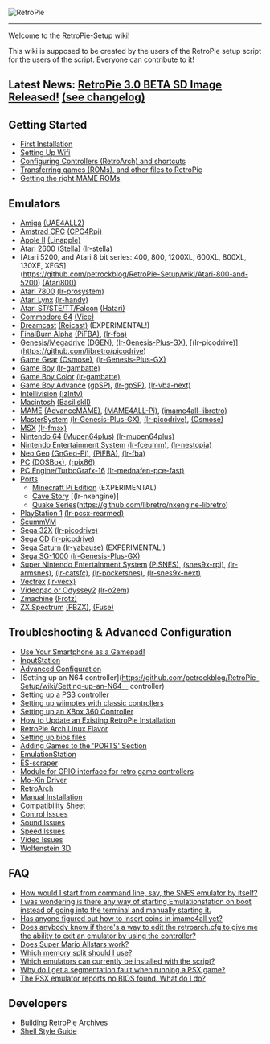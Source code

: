 ![RetroPie](https://lh4.googleusercontent.com/-l146esBcjj0/VQ9adgm0ZJI/AAAAAAAAAPE/wIqh0Q4wwS0/w638-h103-no/RetroPie%2BCenter.png)
***


Welcome to the RetroPie-Setup wiki!

This wiki is supposed to be created by the users of the RetroPie setup script for the users of the script. Everyone can contribute to it!

## Latest News: [RetroPie 3.0 BETA SD Image Released!](http://blog.petrockblock.com/retropie/retropie-downloads/) [(see changelog)](https://github.com/petrockblog/RetroPie-Setup/wiki/Changelogs)


## Getting Started
* [First Installation](https://github.com/petrockblog/RetroPie-Setup/wiki/First-Installation-(RetroPie-SD-Image-2.6))
* [Setting Up Wifi](https://github.com/petrockblog/RetroPie-Setup/wiki/Setting-Up-Wifi)
* [Configuring Controllers (RetroArch) and shortcuts](https://github.com/petrockblog/RetroPie-Setup/wiki/RetroArch-Configuration)
* [Transferring games (ROMs), and other files to RetroPie](https://github.com/petrockblog/RetroPie-Setup/wiki/How-to-get-ROMs-on-the-SD-card)
* [Getting the right MAME ROMs](https://github.com/petrockblog/RetroPie-Setup/wiki/Managing-ROMs)

## Emulators
* [Amiga](https://github.com/petrockblog/RetroPie-Setup/wiki/Amiga) [(UAE4ALL2)](https://github.com/joolswills/uae4all2)
* [Amstrad CPC](https://github.com/petrockblog/RetroPie-Setup/wiki/Amstrad-CPC) [(CPC4Rpi)](http://gaming.capsule-sa.co.za/?gamepress_reviews=cpc4rpi-cpc-6128-emulator-for-raspberry-pi)
* [Apple II](https://github.com/petrockblog/RetroPie-Setup/wiki/Apple-II) [(Linapple)](http://sourceforge.net/projects/linapple/)
* [Atari 2600](https://github.com/petrockblog/RetroPie-Setup/wiki/Atari-2600) [(Stella)](http://stella.sourceforge.net/) [(lr-stella)](https://github.com/libretro/stella-libretro)
* [Atari 5200, and Atari 8 bit series: 400, 800, 1200XL, 600XL, 800XL, 130XE, XEGS]      
 (https://github.com/petrockblog/RetroPie-Setup/wiki/Atari-800-and-5200) [(Atari800)](http://atari800.sourceforge.net/)
* [Atari 7800](https://github.com/petrockblog/RetroPie-Setup/wiki/Atari-7800) [(lr-prosystem)](https://github.com/libretro/prosystem-libretro)
* [Atari Lynx](https://github.com/petrockblog/RetroPie-Setup/wiki/Atari-Lynx) [(lr-handy)](https://github.com/libretro/libretro-handy)
* [Atari ST/STE/TT/Falcon](https://github.com/petrockblog/RetroPie-Setup/wiki/Atari-ST-STE-TT-Falcon) [(Hatari)](http://hatari.tuxfamily.org/)
* [Commodore 64](https://github.com/petrockblog/RetroPie-Setup/wiki/Commodore-64) [(Vice)](http://vice-emu.sourceforge.net/)
* [Dreamcast](https://github.com/petrockblog/RetroPie-Setup/wiki/Dreamcast) [(Reicast)](https://github.com/reicast/reicast-emulator) (EXPERIMENTAL!)
* [FinalBurn Alpha](https://github.com/petrockblog/RetroPie-Setup/wiki/FinalBurn-Alpha) [(PiFBA)](http://sourceforge.net/projects/pifba/), [(lr-fba)](https://github.com/libretro/fba-libretro)
* [Genesis/Megadrive](https://github.com/petrockblog/RetroPie-Setup/wiki/Genesis-Megadrive) [(DGEN)](http://dgen.sourceforge.net/), [(lr-Genesis-Plus-GX)](https://github.com/libretro/Genesis-Plus-GX), [(lr-picodrive)] (https://github.com/libretro/picodrive)
* [Game Gear](https://github.com/petrockblog/RetroPie-Setup/wiki/Game-Gear) [(Osmose)](http://www.lgdb.org/emulator/osmose), [(lr-Genesis-Plus-GX)](https://github.com/libretro/Genesis-Plus-GX)
* [Game Boy](https://github.com/petrockblog/RetroPie-Setup/wiki/Game-Boy) [(lr-gambatte)](https://github.com/libretro/gambatte-libretro)
* [Game Boy Color](https://github.com/petrockblog/RetroPie-Setup/wiki/Game-Boy-Color) [(lr-gambatte)](https://github.com/libretro/gambatte-libretro)
* [Game Boy Advance](https://github.com/petrockblog/RetroPie-Setup/wiki/Game-Boy-Advance) [(gpSP)](https://github.com/DPRCZ/gpsp), [(lr-gpSP)](https://github.com/libretro/gpsp), [(lr-vba-next)](https://github.com/libretro/vba-next)
* [Intellivision](https://github.com/petrockblog/RetroPie-Setup/wiki/Intellivision) [(jzIntv)](http://spatula-city.org/~im14u2c/intv/)
* [Macintosh](https://github.com/petrockblog/RetroPie-Setup/wiki/Macintosh) [(BasiliskII)](http://basilisk.cebix.net/)
* [MAME](https://github.com/petrockblog/RetroPie-Setup/wiki/MAME) [(AdvanceMAME)](http://advancemame.sourceforge.net/), [(MAME4ALL-Pi)](http://sourceforge.net/projects/mame4allpi/), [(imame4all-libretro)](https://github.com/libretro/imame4all-libretro)
* [MasterSystem](https://github.com/petrockblog/RetroPie-Setup/wiki/Master-System) [(lr-Genesis-Plus-GX)](https://github.com/libretro/Genesis-Plus-GX), [(lr-picodrive)](https://github.com/libretro/picodrive),  [(Osmose)](http://www.lgdb.org/emulator/osmose)
* [MSX](https://github.com/petrockblog/RetroPie-Setup/wiki/MSX) [(lr-fmsx)](https://github.com/libretro/fmsx-libretro)
* [Nintendo 64](https://github.com/petrockblog/RetroPie-Setup/wiki/Nintendo-64) [(Mupen64plus)](https://code.google.com/p/mupen64plus/) [(lr-mupen64plus)](https://github.com/libretro/mupen64plus-libretro)
* [Nintendo Entertainment System](https://github.com/petrockblog/RetroPie-Setup/wiki/Nintendo-Entertainment-System) [(lr-fceumm)](https://github.com/libretro/libretro-fceumm), [(lr-nestopia)](https://github.com/libretro/nestopia)
* [Neo Geo](https://github.com/petrockblog/RetroPie-Setup/wiki/Neo-Geo) [(GnGeo-Pi)](https://github.com/ymartel06/GnGeo-Pi), [(PiFBA)](http://sourceforge.net/projects/pifba/), [(lr-fba)](https://github.com/libretro/fba-libretro)
* [PC](https://github.com/petrockblog/RetroPie-Setup/wiki/PC) [(DOSBox)](http://www.dosbox.com/), [(rpix86)](http://rpix86.patrickaalto.com/)
* [PC Engine/TurboGrafx-16](https://github.com/petrockblog/RetroPie-Setup/wiki/PC-Engine) [(lr-mednafen-pce-fast)](https://github.com/libretro/beetle-pce-fast-libretro)
* [Ports](https://github.com/petrockblog/RetroPie-Setup/wiki/Ports)
  * [Minecraft Pi Edition](https://github.com/petrockblog/RetroPie-Setup/wiki/Minecraft) (EXPERIMENTAL)
  * [Cave Story](https://github.com/petrockblog/RetroPie-Setup/wiki/CaveStory) [(lr-nxengine)]
  * [Quake Series](https://github.com/petrockblog/RetroPie-Setup/wiki/Quake)(https://github.com/libretro/nxengine-libretro)
* [PlayStation 1](https://github.com/petrockblog/RetroPie-Setup/wiki/Playstation-1) [(lr-pcsx-rearmed)](https://github.com/libretro/pcsx_rearmed)
* [ScummVM](https://github.com/petrockblog/RetroPie-Setup/wiki/ScummVM)
* [Sega 32X](https://github.com/petrockblog/RetroPie-Setup/wiki/Sega-32X) [(lr-picodrive)](https://github.com/libretro/picodrive)
* [Sega CD](https://github.com/petrockblog/RetroPie-Setup/wiki/Sega-CD) [(lr-picodrive)](https://github.com/libretro/picodrive)
* [Sega Saturn](https://github.com/petrockblog/RetroPie-Setup/wiki/Saturn) [(lr-yabause)](https://github.com/libretro/yabause) (EXPERIMENTAL!)
* [Sega SG-1000](https://github.com/petrockblog/RetroPie-Setup/wiki/SG-1000) [(lr-Genesis-Plus-GX)](https://github.com/libretro/Genesis-Plus-GX)
* [Super Nintendo Entertainment System](https://github.com/petrockblog/RetroPie-Setup/wiki/Super-Nintendo-Entertainment-System) [(PiSNES)](http://sourceforge.net/projects/pisnes/), [(snes9x-rpi)](https://github.com/joolswills/snes9x-rpi), [(lr-armsnes)](https://github.com/rmaz/ARMSNES-libretro), [(lr-catsfc)](https://github.com/libretro/CATSFC-libretro), [(lr-pocketsnes)](https://github.com/libretro/pocketsnes-libretro), [(lr-snes9x-next)](https://github.com/libretro/snes9x-next)
* [Vectrex](https://github.com/petrockblog/RetroPie-Setup/wiki/Vectrex) [(lr-vecx)](https://github.com/libretro/libretro-vecx)
* [Videopac or Odyssey2](https://github.com/petrockblog/RetroPie-Setup/wiki/VideoPac-or-Odyssey-2) [(lr-o2em)](https://github.com/libretro/libretro-o2em)
* [Zmachine](https://github.com/petrockblog/RetroPie-Setup/wiki/Zmachine) [(Frotz)](http://frotz.sourceforge.net/)
* [ZX Spectrum](https://github.com/petrockblog/RetroPie-Setup/wiki/ZX-Spectrum) [(FBZX)](http://www.rastersoft.com/fbzx.html), [(Fuse)](http://fuse-emulator.sourceforge.net/)

## Troubleshooting & Advanced Configuration
* [Use Your Smartphone as a Gamepad!](https://github.com/petrockblog/RetroPie-Setup/wiki/Virtual-Gamepad)
* [InputStation](https://github.com/petrockblog/RetroPie-Setup/wiki/InputStation)
* [Advanced Configuration](https://github.com/petrockblog/RetroPie-Setup/wiki/Advanced-Configuration)
* [Setting up an N64 controller](https://github.com/petrockblog/RetroPie-Setup/wiki/Setting-up-an-N64-- controller)
* [Setting up a PS3 controller](https://github.com/petrockblog/RetroPie-Setup/wiki/Setting-up-a-PS3-controller)
* [Setting up wiimotes with classic controllers](https://github.com/petrockblog/RetroPie-Setup/wiki/Wiimotes-with-classic-controllers)
* [Setting up an XBox 360 Controller](https://github.com/petrockblog/RetroPie-Setup/wiki/Setting-up-the-XBox360-controller)
* [How to Update an Existing RetroPie Installation](https://github.com/petrockblog/RetroPie-Setup/wiki/How-to-Update-an-Existing-RetroPie-Installation)
* [RetroPie Arch Linux Flavor](https://github.com/petrockblog/RetroPie-Setup/wiki/RetroPie-Arch-Linux-Flavor)
* [Setting up bios files](https://github.com/petrockblog/RetroPie-Setup/wiki/BIOS-setup-for-RetroPie)
* [Adding Games to the 'PORTS' Section](https://github.com/petrockblog/RetroPie-Setup/wiki/Adding-software-to-Ports)
* [EmulationStation](https://github.com/petrockblog/RetroPie-Setup/wiki/EmulationStation)
* [ES-scraper](https://github.com/petrockblog/RetroPie-Setup/wiki/ES-scraper)
* [Module for GPIO interface for retro game controllers](https://github.com/petrockblog/RetroPie-Setup/wiki/Module-for-GPIO-interface-for-retro-game-controllers)
* [Mo-Xin Driver](https://github.com/petrockblog/RetroPie-Setup/wiki/Troubles-with-the-Xin-Mo-Controller)
* [RetroArch](https://github.com/petrockblog/RetroPie-Setup/wiki/RetroArch)
* [Manual Installation](https://github.com/petrockblog/RetroPie-Setup/wiki/First-Installation)
* [Compatibility Sheet](https://github.com/petrockblog/RetroPie-Setup/wiki/Compatibility-Sheet)
* [Control Issues](https://github.com/petrockblog/RetroPie-Setup/wiki/Control-Issues)
* [Sound Issues](https://github.com/petrockblog/RetroPie-Setup/wiki/Sound-Issues)
* [Speed Issues](https://github.com/petrockblog/RetroPie-Setup/wiki/Speed-Issues)
* [Video Issues](https://github.com/petrockblog/RetroPie-Setup/wiki/Video-Issues)
* [Wolfenstein 3D](https://github.com/petrockblog/RetroPie-Setup/wiki/Wolfenstein-3D-Troubleshooting)

## FAQ

* [How would I start from command line, say, the SNES emulator by itself?](https://github.com/petrockblog/RetroPie-Setup/wiki/How-would-I-start-from-command-line,-say,-the-SNES-emulator-by-itself%3F)
* [I was wondering is there any way of starting Emulationstation on boot instead of going into the terminal and manually starting it.](https://github.com/petrockblog/RetroPie-Setup/wiki/I-was-wondering-is-there-any-way-of-starting-Emulationstation-on-boot-instead-of-going-into-the-terminal-and-manually-starting-it.)
* [Has anyone figured out how to insert coins in imame4all yet?](https://github.com/petrockblog/RetroPie-Setup/wiki/Has-anyone-figured-out-how-to-insert-coins-in-imame4all-yet%3F)
* [Does anybody know if there's a way to edit the retroarch.cfg to give me the ability to exit an emulator by using the controller?](https://github.com/petrockblog/RetroPie-Setup/wiki/Does-anybody-know-if-there%27s-a-way-to-edit-the-retroarch.cfg-to-give-me-the-ability-to-exit-an-emulator-by-using-the-controller%3F)
* [Does Super Mario Allstars work?](https://github.com/petrockblog/RetroPie-Setup/wiki/Does-Super-Mario-All-Stars-work%3F)
* [Which memory split should I use?](https://github.com/petrockblog/RetroPie-Setup/wiki/Which-memory-split-should-I-use%3F)
* [Which emulators can currently be installed with the script?](https://github.com/petrockblog/RetroPie-Setup/wiki/Supported-Systems-Emulators)
* [Why do I get a segmentation fault when running a PSX game?](https://github.com/petrockblog/RetroPie-Setup/wiki/Why-do-I-get-a-segmentation-fault-when-running-a-PSX-game%3F)
* [The PSX emulator reports no BIOS found. What do I do?](https://github.com/petrockblog/RetroPie-Setup/wiki/The-PSX-emulator-reports-no-BIOS-found.-What-do-I-do%3F)

## Developers

 * [Building RetroPie Archives](https://github.com/petrockblog/RetroPie-Setup/wiki/Building-RetroPie-Archives)
 * [Shell Style Guide](https://github.com/petrockblog/RetroPie-Setup/wiki/Shell-Style-Guide)